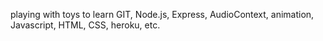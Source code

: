 playing with toys to learn GIT, Node.js, Express, AudioContext, animation, Javascript, HTML, CSS, heroku, etc.
